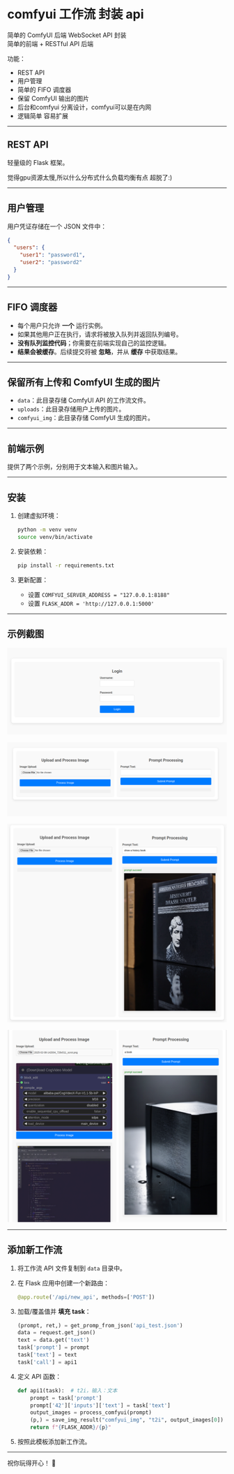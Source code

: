 # comfyui 工作流 封装 api

简单的 ComfyUI 后端 WebSocket API 封装  
简单的前端 + RESTful API 后端  

功能：
- REST API 
- 用户管理
- 简单的 FIFO 调度器
- 保留 ComfyUI 输出的图片
- 后台和comfyui 分离设计，comfyui可以是在内网 
- 逻辑简单 容易扩展

---

## REST API

轻量级的 Flask 框架。

觉得gpu资源太慢,所以什么分布式什么负载均衡有点 超脱了:)

---

## 用户管理

用户凭证存储在一个 JSON 文件中：

```json
{
  "users": {
    "user1": "password1",
    "user2": "password2"
  }
}
```

---

## FIFO 调度器

- 每个用户只允许 **一个** 运行实例。
- 如果其他用户正在执行，请求将被放入队列并返回队列编号。
- **没有队列监控代码**；你需要在前端实现自己的监控逻辑。
- **结果会被缓存**。后续提交将被 **忽略**，并从 **缓存** 中获取结果。

---

## 保留所有上传和 ComfyUI 生成的图片

- `data`：此目录存储 ComfyUI API 的工作流文件。
- `uploads`：此目录存储用户上传的图片。
- `comfyui_img`：此目录存储 ComfyUI 生成的图片。

---

## 前端示例

提供了两个示例，分别用于文本输入和图片输入。

---

## 安装

1. 创建虚拟环境：
   ```bash
   python -m venv venv
   source venv/bin/activate
   ```

2. 安装依赖：
   ```bash
   pip install -r requirements.txt
   ```

3. 更新配置：
   - 设置 `COMFYUI_SERVER_ADDRESS = "127.0.0.1:8188"`
   - 设置 `FLASK_ADDR = 'http://127.0.0.1:5000'`

---

## 示例截图

![示例图片 1](https://github.com/endofD/simple_comfyui_wrapper/raw/refs/heads/main/screen_shot/1.png)

![示例图片 2](https://github.com/endofD/simple_comfyui_wrapper/raw/refs/heads/main/screen_shot/2.png)

![示例图片 3](https://github.com/endofD/simple_comfyui_wrapper/raw/refs/heads/main/screen_shot/3.png)

![示例图片 4](https://github.com/endofD/simple_comfyui_wrapper/raw/refs/heads/main/screen_shot/4.png)

---

## 添加新工作流

1. 将工作流 API 文件复制到 `data` 目录中。

2. 在 Flask 应用中创建一个新路由：
   ```python
   @app.route('/api/new_api', methods=['POST'])
   ```

3. 加载/覆盖值并 **填充** **task**：
   ```python
   (prompt, ret,) = get_promp_from_json('api_test.json')
   data = request.get_json()
   text = data.get('text')
   task['prompt'] = prompt
   task['text'] = text
   task['call'] = api1
   ```

4. 定义 API 函数：
   ```python
   def api1(task):  # t2i，输入：文本
       prompt = task['prompt']
       prompt['42']['inputs']['text'] = task['text']
       output_images = process_comfyui(prompt)
       (p,) = save_img_result("comfyui_img", "t2i", output_images[0])
       return f"{FLASK_ADDR}/{p}"
   ```

5. 按照此模板添加新工作流。

---

祝你玩得开心！ 🚀
